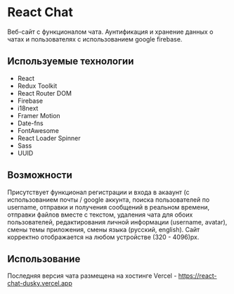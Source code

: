 # React Chat

Веб-сайт с функционалом чата. Аунтификация и хранение данных о чатах и пользователях с использованием google firebase.

## Используемые технологии

- React
- Redux Toolkit
- React Router DOM
- Firebase
- i18next
- Framer Motion
- Date-fns
- FontAwesome
- React Loader Spinner
- Sass
- UUID


## Возможности

Присутствует функционал регистрации и входа в акааунт (с использованием почты / google аккунта,
поиска пользователей по username, отправки и получения сообщений в реальном времени,
отправки файлов вместе с текстом, удаления чата для обоих пользователей, 
редактирования личной информации (username, avatar), смены темы приложения, смены языка 
(русский, english). 
Сайт корректно отображается на любом устройстве (320 - 4096)px.


## Использование

Последняя версия чата размещена на хостинге Vercel - https://react-chat-dusky.vercel.app
